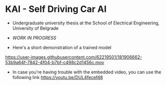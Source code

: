# KAI - Self Driving Car AI
- Undergraduate university thesis at the School of Electrical Engineering, University of Belgrade
- *WORK IN PROGRESS*


- Here's a short demonstration of a trained model

https://user-images.githubusercontent.com/62219501/181906662-53b9a64f-7842-4f04-b7bf-c498c2d1456c.mov


- In case you're having trouble with the embedded video, you can use the following link https://youtu.be/DUL4fecef48
